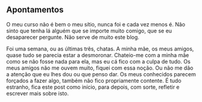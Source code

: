 ## Apontamentos

O meu curso não é bem o meu sítio, nunca foi e cada vez menos é. Não sinto que tenha lá alguém que se importe muito comigo, que se eu desaparecer pergunte.
Não serve de muito este blog.

Foi uma semana, ou as últimas três, chatas. A minha mãe, os meus amigos, quase tudo se parecia estar a desmoronar. Chateio-me com a minha mãe como se não fosse nada para ela, mas eu cá fico com a culpa de tudo.
Os meus amigos não me ouvem muito, fiquei com essa noção. Ou não me dão a atenção que eu lhes dou ou que penso dar. 
Os meus conhecidos parecem forçados a fazer algo, também não fico propriamente contente.
É tudo estranho, fica este post como início, para depois, com sorte, refletir e escrever mais sobre isto.
